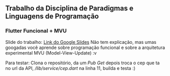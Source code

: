 ## Trabalho da Disciplina de Paradigmas e Linguagens de Programação
### Flutter Funcional + MVU

Slide do trabalho: [Link do Google Slides](https://docs.google.com/presentation/d/15yXV6unz-cnT9tcjWA-6GcRrCOWS_jlLLvV82QgNirg/edit?usp=sharing)
Não tem explicação, mas umas googadas você aprende sobre programação funcional e sobre a arquitetura experimental MVU (Model-View-Update) :v

Para testar:
Clona o repositório, da um *Pub Get* depois troca o cep que ta no url da API, */lib/service/cep.dart* na linha 11, builda e testa :)
